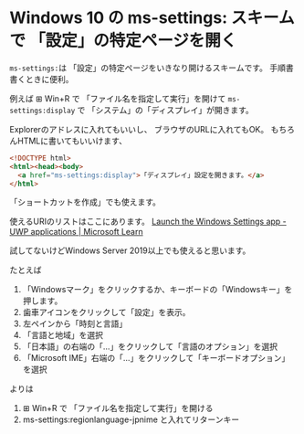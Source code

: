 # Windows 10 の ms-settings: スキーム で 「設定」の特定ページを開く

`ms-settings:`は
「設定」の特定ページをいきなり開けるスキームです。
手順書書くときに便利。

例えば 
⊞ Win+R で
「ファイル名を指定して実行」を開けて
`ms-settings:display` で 「システム」の「ディスプレイ」が開きます。

Explorerのアドレスに入れてもいいし、
ブラウザのURLに入れてもOK。
もちろんHTMLに書いてもいいけます、

```html
<!DOCTYPE html>
<html><head><body>
  <a href="ms-settings:display">「ディスプレイ」設定を開きます。</a>
</html>
```

「ショートカットを作成」でも使えます。

使えるURIのリストはここにあります。
[Launch the Windows Settings app - UWP applications | Microsoft Learn](https://learn.microsoft.com/en-us/windows/uwp/launch-resume/launch-settings-app#ms-settings-uri-scheme-reference)

試してないけどWindows Server 2019以上でも使えると思います。

たとえば

1. 「Windowsマーク」をクリックするか、キーボードの「Windowsキー」を押します。
2. 歯車アイコンをクリックして「設定」を表示。
3. 左ペインから「時刻と言語」
4. 「言語と地域」を選択
5. 「日本語」の右端の「…」をクリックして「言語のオプション」を選択
6. 「Microsoft IME」右端の「…」をクリックして「キーボードオプション」を選択

よりは

1. ⊞ Win+R で 「ファイル名を指定して実行」を開ける
2. ms-settings:regionlanguage-jpnime と入れてリターンキー
